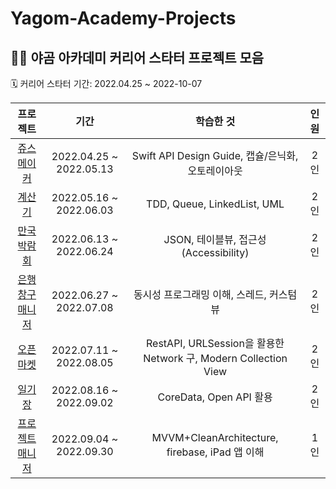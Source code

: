 # Yagom-Academy-Projects

## 👩‍🏫 야곰 아카데미 커리어 스타터 프로젝트 모음

🗓️ 커리어 스타터 기간: 2022.04.25 ~ 2022-10-07

| 프로젝트  | 기간 | 학습한 것 | 인원 |
|:-:|:-:|:-:|:-:|
|  [쥬스 메이커](https://github.com/Groot-94/ios-juice-maker)	| 2022.04.25 ~ 2022.05.13	|  Swift API Design Guide, 캡슐/은닉화, 오토레이아웃	| 2인 |
|  [계산기](https://github.com/Groot-94/ios-calculator-app)	| 2022.05.16 ~ 2022.06.03	| TDD, Queue, LinkedList, UML	| 2인 |
|  [만국박람회](https://github.com/Groot-94/ios-exposition-universelle)	| 2022.06.13 ~ 2022.06.24	| JSON, 테이블뷰, 접근성(Accessibility)	| 2인 |
|  [은행 창구 매니저](https://github.com/Groot-94/ios-bank-manager)	| 2022.06.27 ~ 2022.07.08 | 동시성 프로그래밍 이해, 스레드, 커스텀 뷰	| 2인 |
|  [오픈마켓](https://github.com/Groot-94/ios-open-market)  | 	2022.07.11 ~ 2022.08.05 | RestAPI, URLSession을 활용한 Network 구, Modern Collection View	| 2인 |
|  [일기장](https://github.com/Groot-94/ios-diary) |	2022.08.16 ~ 2022.09.02	| CoreData, Open API 활용 | 2인|
|  [프로젝트 매니저](https://github.com/Groot-94/ios-project-manager)	| 2022.09.04 ~ 2022.09.30	 | MVVM+CleanArchitecture, firebase, iPad 앱 이해	| 1인 |

